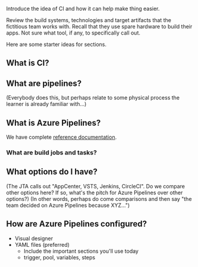 Introduce the idea of CI and how it can help make thing easier.

Review the build systems, technologies and target artifacts that the fictitious team works with. Recall that they use spare hardware to build their apps. Not sure what tool, if any, to specifically call out.

Here are some starter ideas for sections.

## What is CI?

## What are pipelines?

(Everybody does this, but perhaps relate to some physical process the learner is already familiar with...)

## What is Azure Pipelines?

We have complete [reference documentation](https://docs.microsoft.com/en-us/azure/devops/pipelines/tasks/?view=azure-devops).

### What are build jobs and tasks?

## What options do I have?

(The JTA calls out "AppCenter, VSTS, Jenkins, CircleCI". Do we compare other options here? If so, what's the pitch for Azure Pipelines over other options?)
(In other words, perhaps do come comparisons and then say "the team decided on Azure Pipelines because XYZ...")

## How are Azure Pipelines configured?

- Visual designer
- YAML files (preferred)
  - Include the important sections you'll use today
  - trigger, pool, variables, steps